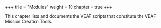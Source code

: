 +++
title = "Modules"
weight = 10
chapter = true
+++

This chapter lists and documents the VEAF scripts that constitute the VEAF Mission Creation Tools.
